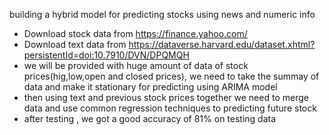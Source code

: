 

building a hybrid model for predicting stocks using  news  and numeric info 

- Download stock data from https://finance.yahoo.com/
- Download text data from https://dataverse.harvard.edu/dataset.xhtml?persistentId=doi:10.7910/DVN/DPQMQH
- we will be provided with huge amount of data of stock prices(hig,low,open and closed prices), we need to take the summay of data and make it stationary for predicting using ARIMA model
- then using text and previous stock prices together we need to merge data and use common regression techniques to predicting future stock
- after testing , we got a good accuracy of 81% on testing data

